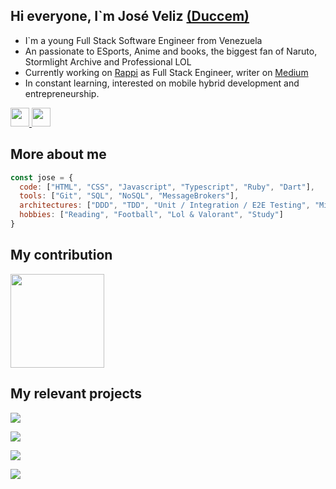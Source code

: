 ## Hi everyone, I`m José Veliz <a target="_blank" href="https://twitter.com/Ducen29">(Duccem)</a>
- I`m a young Full Stack Software Engineer from Venezuela
- An passionate to ESports, Anime and books, the biggest fan of Naruto, Stormlight Archive and Professional LOL
- Currently working on <a target="_blank" href="https://www.rappi.com">Rappi</a> as Full Stack Engineer, writer on <a target="_blank" href="#">Medium</a>
- In constant learning, interested on mobile hybrid development and entrepreneurship.

<a href="https://www.linkedin.com/in/jose-manuel-veliz/" target="_blank">
    <img src="https://www.vectorlogo.zone/logos/linkedin/linkedin-icon.svg" height="30" width="30">
</a>
<a href="https://twitter.com/Ducen29" target="_blank">
    <img src="https://www.vectorlogo.zone/logos/twitter/twitter-tile.svg" height="30" width="30">
</a>

## More about me

```javascript
const jose = {
  code: ["HTML", "CSS", "Javascript", "Typescript", "Ruby", "Dart"],
  tools: ["Git", "SQL", "NoSQL", "MessageBrokers"],
  architectures: ["DDD", "TDD", "Unit / Integration / E2E Testing", "Microservice & microfrontends", "CQRS" ],
  hobbies: ["Reading", "Football", "Lol & Valorant", "Study"]
}
```

## My contribution

<img src="https://github-readme-stats.vercel.app/api?username=Duccem&show_icons=false&title_color=fff&bg_color=9747FF&border_color=fff&text_color=fff&border_radius=10" height=150 ></img>

## My relevant projects

 [![](https://github-readme-stats.vercel.app/api/pin/?username=Duccem&repo=ducen&show_icons=true&title_color=fff&bg_color=9747FF&border_color=fff&text_color=fff&border_radius=10&show_owner=true)](https://github.com/Duccem/ducen)   
 
 
 [![](https://github-readme-stats.vercel.app/api/pin/?username=Duccem&repo=ducenfy&show_icons=true&title_color=fff&bg_color=9747FF&border_color=fff&text_color=fff&border_radius=10&show_owner=true)](https://github.com/Duccem/ducenfy)   


 [![](https://github-readme-stats.vercel.app/api/pin/?username=Duccem&repo=audiostream&show_icons=true&title_color=fff&bg_color=9747FF&border_color=fff&text_color=fff&border_radius=10&show_owner=true)](https://github.com/Duccem/audiostream) 
 
                      
 [![](https://github-readme-stats.vercel.app/api/pin/?username=Duccem&repo=ducengram&show_icons=true&title_color=fff&bg_color=9747FF&border_color=fff&text_color=fff&border_radius=10&show_owner=true)](https://github.com/Duccem/ducengram)                      
